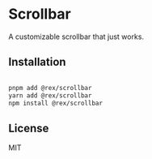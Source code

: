 # Scrollbar

A customizable scrollbar that just works.

## Installation

```sh

pnpm add @rex/scrollbar
yarn add @rex/scrollbar
npm install @rex/scrollbar

```

## License

MIT
